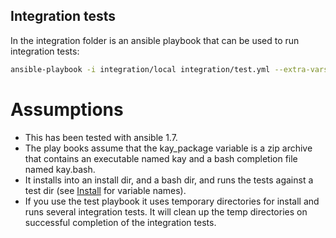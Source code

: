 ## Integration tests

In the integration folder is an ansible playbook that can be used to run integration tests:

```bash
ansible-playbook -i integration/local integration/test.yml --extra-vars "kay_package=$(PACK_NAME)"
```
# Assumptions

- This has been tested with ansible 1.7.
- The play books assume that the kay_package variable is a zip archive that contains an executable named kay and a bash completion file named kay.bash.
- It installs into an install dir, and a bash dir, and runs the tests against a test dir (see [Install](roles/install/tasks/main.yml) for variable names).
- If you use the test playbook it uses temporary directories for install and runs several integration tests.  It will clean up the temp directories on successful completion of the integration tests.


